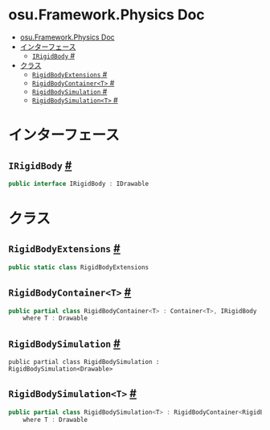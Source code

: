 # osu.Framework.Physics Doc
- [osu.Framework.Physics Doc](#osuframeworkphysics-doc)
- [インターフェース](#インターフェース)
  - [`IRigidBody` #](#irigidbody-)
- [クラス](#クラス)
  - [`RigidBodyExtensions` #](#rigidbodyextensions-)
  - [`RigidBodyContainer<T>` #](#rigidbodycontainert-)
  - [`RigidBodySimulation` #](#rigidbodysimulation-)
  - [`RigidBodySimulation<T>` #](#rigidbodysimulationt-)

# インターフェース
## `IRigidBody` [#](https://github.com/ppy/osu-framework/blob/master/osu.Framework/Physics/IRigidBody.cs#L13)
```csharp
public interface IRigidBody : IDrawable
```

# クラス
## `RigidBodyExtensions` [#](https://github.com/ppy/osu-framework/blob/master/osu.Framework/Physics/IRigidBody.cs#L90)
```csharp
public static class RigidBodyExtensions
```

## `RigidBodyContainer<T>` [#](https://github.com/ppy/osu-framework/blob/master/osu.Framework/Physics/RigidBodyContainer.cs#L19)
```csharp
public partial class RigidBodyContainer<T> : Container<T>, IRigidBody
    where T : Drawable
```

## `RigidBodySimulation` [#](https://github.com/ppy/osu-framework/blob/master/osu.Framework/Physics/RigidBodySimulation.cs#L14)
```cshar
public partial class RigidBodySimulation : RigidBodySimulation<Drawable>
```

## `RigidBodySimulation<T>` [#](https://github.com/ppy/osu-framework/blob/master/osu.Framework/Physics/RigidBodySimulation.cs#L21)
```csharp
public partial class RigidBodySimulation<T> : RigidBodyContainer<RigidBodyContainer<T>>
    where T : Drawable
```